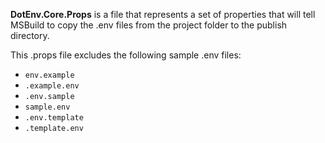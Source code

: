 **DotEnv.Core.Props** is a file that represents a set of properties that will tell MSBuild to copy the .env files from the project folder to the publish directory.

This .props file excludes the following sample .env files:
- `env.example`
- `.example.env`
- `.env.sample`
- `sample.env`
- `.env.template`
- `.template.env`